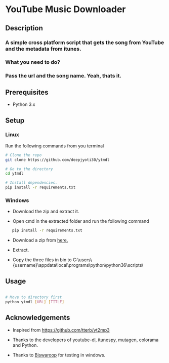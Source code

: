 # YouTube Music Downloader

## Description

### A simple cross platform script that gets the song from YouTube and the metadata from itunes.

### What you need to do?

### Pass the url and the song name. Yeah, thats it.

## Prerequisites

 * Python 3.x

## Setup

### Linux

Run the following commands from you terminal  

```sh
# Clone the repo
git clone https://github.com/deepjyoti30/ytmdl

# Go to the directory
cd ytmdl

# Install dependencies.
pip install -r requirements.txt
```

### Windows


 * Download the zip and extract it.

 * Open cmd in the extracted folder and run the following command

 ```sh
    pip install -r requirements.txt
```

 * Download a zip from <a href = https://ffmpeg.zeranoe.com/>here.</a>

 * Extract.

 * Copy the three files in bin to C:\users\\{username}\appdata\local\programs\python\python36\scripts\


## Usage

```sh

# Move to directory first
python ytmdl [URL] [TITLE]

```

## Acknowledgements

 * Inspired from <a href = https://github.com/tterb/yt2mp3>https://github.com/tterb/yt2mp3</a>

 * Thanks to the developers of youtube-dl, itunespy, mutagen, colorama and Python.

 * Thanks to <a href = https://github.com/biswaroop1547>Biswaroop</a> for testing in windows.
